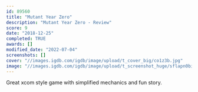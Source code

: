 ```yaml
---
id: 89560
title: "Mutant Year Zero"
description: "Mutant Year Zero - Review"
score: 9
date: "2018-12-25"
completed: TRUE
awards: []
modified_date: "2022-07-04"
screenshots: []
cover: "//images.igdb.com/igdb/image/upload/t_cover_big/co1z3b.jpg"
image: "//images.igdb.com/igdb/image/upload/t_screenshot_huge/sflapn0biorvzgvnlneq.jpg"
---
```

Great xcom style game with simplified mechanics and fun story.